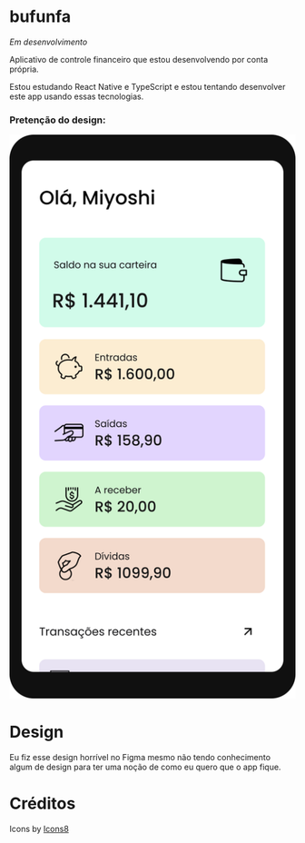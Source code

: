 # bufunfa

*Em desenvolvimento*

Aplicativo de controle financeiro que estou desenvolvendo por conta própria.

Estou estudando React Native e TypeScript e estou tentando desenvolver este app usando essas tecnologias.

### Pretenção do design:

![Preview](https://github.com/Mitacho/bufunfa/blob/main/Preview%20Mockup.svg)

# Design

Eu fiz esse design horrível no Figma mesmo não tendo conhecimento algum de design para ter uma noção de como eu quero que o app fique.

# Créditos

Icons by [Icons8](https://icons8.com.br/)
